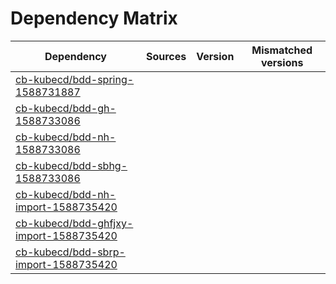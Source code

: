 # Dependency Matrix

Dependency | Sources | Version | Mismatched versions
---------- | ------- | ------- | -------------------
[cb-kubecd/bdd-spring-1588731887](https://github.com/cb-kubecd/bdd-spring-1588731887.git) |  | []() | 
[cb-kubecd/bdd-gh-1588733086](https://github.com/cb-kubecd/bdd-gh-1588733086.git) |  | []() | 
[cb-kubecd/bdd-nh-1588733086](https://github.com/cb-kubecd/bdd-nh-1588733086.git) |  | []() | 
[cb-kubecd/bdd-sbhg-1588733086](https://github.com/cb-kubecd/bdd-sbhg-1588733086.git) |  | []() | 
[cb-kubecd/bdd-nh-import-1588735420](https://github.com/cb-kubecd/bdd-nh-import-1588735420.git) |  | []() | 
[cb-kubecd/bdd-ghfjxy-import-1588735420](https://github.com/cb-kubecd/bdd-ghfjxy-import-1588735420.git) |  | []() | 
[cb-kubecd/bdd-sbrp-import-1588735420](https://github.com/cb-kubecd/bdd-sbrp-import-1588735420.git) |  | []() | 
